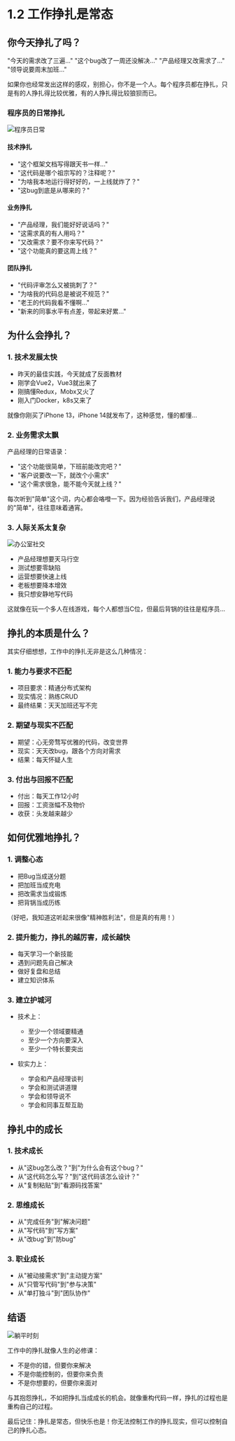 # 1.2 工作挣扎是常态

## 你今天挣扎了吗？

"今天的需求改了三遍..."
"这个bug改了一周还没解决..."
"产品经理又改需求了..."
"领导说要周末加班..."

如果你也经常发出这样的感叹，别担心，你不是一个人。每个程序员都在挣扎，只是有的人挣扎得比较优雅，有的人挣扎得比较狼狈而已。

### 程序员的日常挣扎

![程序员日常](../assets/images/chapter1/programmer-daily.jpg)

#### 技术挣扎
- "这个框架文档写得跟天书一样..."
- "这代码是哪个祖宗写的？注释呢？"
- "为啥我本地运行得好好的，一上线就炸了？"
- "这bug到底是从哪来的？"

#### 业务挣扎
- "产品经理，我们能好好说话吗？"
- "这需求真的有人用吗？"
- "又改需求？要不你来写代码？"
- "这个功能真的要这周上线？"

#### 团队挣扎
- "代码评审怎么又被挑刺了？"
- "为啥我的代码总是被说不规范？"
- "老王的代码我看不懂啊..."
- "新来的同事水平有点差，带起来好累..."

## 为什么会挣扎？

### 1. 技术发展太快
- 昨天的最佳实践，今天就成了反面教材
- 刚学会Vue2，Vue3就出来了
- 刚搞懂Redux，Mobx又火了
- 刚入门Docker，k8s又来了

就像你刚买了iPhone 13，iPhone 14就发布了，这种感觉，懂的都懂...

### 2. 业务需求太飘
产品经理的日常语录：
- "这个功能很简单，下班前能改完吧？"
- "客户说要改一下，就改个小需求"
- "这个需求很急，能不能今天就上线？"

每次听到"简单"这个词，内心都会咯噔一下。因为经验告诉我们，产品经理说的"简单"，往往意味着通宵。

### 3. 人际关系太复杂

![办公室社交](../assets/images/chapter1/office-social.jpg)

- 产品经理想要天马行空
- 测试想要零缺陷
- 运营想要快速上线
- 老板想要降本增效
- 我只想安静地写代码

这就像在玩一个多人在线游戏，每个人都想当C位，但最后背锅的往往是程序员...

## 挣扎的本质是什么？

其实仔细想想，工作中的挣扎无非是这么几种情况：

### 1. 能力与要求不匹配
- 项目要求：精通分布式架构
- 现实情况：熟练CRUD
- 最终结果：天天加班还写不完

### 2. 期望与现实不匹配
- 期望：心无旁骛写优雅的代码，改变世界
- 现实：天天改bug，跟各个方向对需求
- 结果：每天怀疑人生

### 3. 付出与回报不匹配
- 付出：每天工作12小时
- 回报：工资涨幅不及物价
- 收获：头发越来越少

## 如何优雅地挣扎？

### 1. 调整心态
- 把Bug当成送分题
- 把加班当成充电
- 把改需求当成锻炼
- 把背锅当成历练

（好吧，我知道这听起来很像"精神胜利法"，但是真的有用！）

### 2. 提升能力，挣扎的越厉害，成长越快
- 每天学习一个新技能
- 遇到问题先自己解决
- 做好复盘和总结
- 建立知识体系

### 3. 建立护城河

- 技术上：
  - 至少一个领域要精通
  - 至少一个方向要深入
  - 至少一个特长要突出

- 软实力上：
  - 学会和产品经理谈判
  - 学会和测试讲道理
  - 学会和领导说不
  - 学会和同事互帮互助

## 挣扎中的成长

### 1. 技术成长
- 从"这bug怎么改？"到"为什么会有这个bug？"
- 从"这代码怎么写？"到"这代码该怎么设计？"
- 从"复制粘贴"到"看源码找答案"

### 2. 思维成长
- 从"完成任务"到"解决问题"
- 从"写代码"到"写方案"
- 从"改bug"到"防bug"

### 3. 职业成长
- 从"被动接需求"到"主动提方案"
- 从"只管写代码"到"参与决策"
- 从"单打独斗"到"团队协作"

## 结语

![躺平时刻](../assets/images/chapter1/relax.jpg)

工作中的挣扎就像人生的必修课：
- 不是你的错，但要你来解决
- 不是你能控制的，但要你来负责
- 不是你想要的，但要你来面对

与其抱怨挣扎，不如把挣扎当成成长的机会。就像重构代码一样，挣扎的过程也是重构自己的过程。

最后记住：挣扎是常态，但快乐也是！你无法控制工作的挣扎现实，但可以控制自己的挣扎心态。
